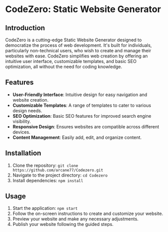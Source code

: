 # CodeZero: Static Website Generator

## Introduction

CodeZero is a cutting-edge Static Website Generator designed to democratize the process of web development. It's built for individuals, particularly non-technical users, who wish to create and manage their websites with ease. CodeZero simplifies web creation by offering an intuitive user interface, customizable templates, and basic SEO optimization, all without the need for coding knowledge.

## Features

- **User-Friendly Interface**: Intuitive design for easy navigation and website creation.
- **Customizable Templates**: A range of templates to cater to various design needs.
- **SEO Optimization**: Basic SEO features for improved search engine visibility.
- **Responsive Design**: Ensures websites are compatible across different devices.
- **Content Management**: Easily add, edit, and organize content.


## Installation

1. Clone the repository: `git clone https://github.com/arcane77/Codezero.git`
2. Navigate to the project directory: `cd Codezero`
3. Install dependencies: `npm install`

## Usage

1. Start the application: `npm start`
2. Follow the on-screen instructions to create and customize your website.
3. Preview your website and make any necessary adjustments.
4. Publish your website following the guided steps.
